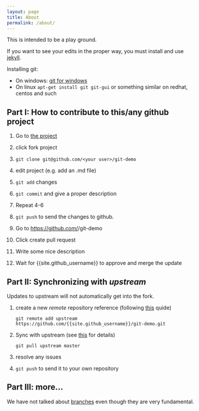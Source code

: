 ```yaml
---
layout: page
title: About
permalink: /about/
---
```


This is intended to be a play ground.

If you want to see your edits in the proper way, you must install and use [jekyll](https://jekyllrb.com/docs/home/).

Installing git:

* On windows: [git for windows](https://git-for-windows.github.io/)
* On linux `apt-get install git git-gui` or something similar on redhat, centos and such


Part I: How to contribute to this/any github project
------------------------------

1. Go to [the project](https://github.com/{{site.github_username}}/git-demo)

2. click fork project

3. `git clone git@github.com/<your user>/git-demo`

4. edit project (e.g. add an .md file)

5. `git add` changes

6. `git commit` and give a proper description

7. Repeat 4-6

8. `git push` to send the changes to github.

9. Go to https://github.com/<your user>/git-demo

10. Click create pull request

11. Write some nice description

12. Wait for {{site.github_username}} to approve and merge the update

 
Part II: Synchronizing with *upstream*
------------------------------

Updates to upstream will not automatically get into the fork.

1. create a new *remote* repository reference (following [this](https://help.github.com/articles/configuring-a-remote-for-a-fork/) quide)

   `git remote add upstream https://github.com/{{site.github_username}}/git-demo.git`
  
2. Sync with upstream (see [this](https://help.github.com/articles/syncing-a-fork/) for details)
   
   `git pull upstream master`

3. resolve any issues

4. `git push` to send it to your own repository


Part III: more...
-----------------

We have not talked about [branches](https://git-scm.com/book/en/v2/Git-Branching-Basic-Branching-and-Merging) even though they are very fundamental.
